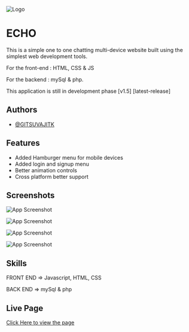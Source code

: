 
![Logo](/favicon/Echo-Favicon/android-chrome-512x512.png)


# ECHO 

This is a simple one to one chatting multi-device website built using the simplest web development tools.

For the front-end : HTML, CSS & JS 

For the backend : mySql & php.

This application is still in development phase [v1.5] [latest-release]

## Authors

- [@GITSUVAJITK](https://github.com/GIT-SUVAJIT)


## Features

- Added Hamburger menu for mobile devices
- Added login and signup menu
- Better animation controls
- Cross platform better support


## Screenshots

![App Screenshot](/screenshots/mobile-1.jpg)

![App Screenshot](/screenshots/mobile-2.jpg)

![App Screenshot](/screenshots/mobile-3.jpg)

![App Screenshot](/screenshots/mobile-4.jpg)

## Skills
FRONT END => Javascript, HTML, CSS

BACK END => mySql & php

## Live Page

[Click Here to view the page](https://echo-chattingv1.netlify.app/)
